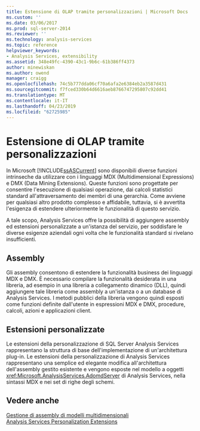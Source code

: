 ```yaml
---
title: Estensione di OLAP tramite personalizzazioni | Microsoft Docs
ms.custom: ''
ms.date: 03/06/2017
ms.prod: sql-server-2014
ms.reviewer: ''
ms.technology: analysis-services
ms.topic: reference
helpviewer_keywords:
- Analysis Services, extensibility
ms.assetid: 348e49fc-4390-43c1-9b6c-61b386ff4373
author: minewiskan
ms.author: owend
manager: craigg
ms.openlocfilehash: 74c5b777dda06cf70a6afa2e6384eb2a3587d431
ms.sourcegitcommit: f7fced330b64d6616aeb8766747295807c92dd41
ms.translationtype: MT
ms.contentlocale: it-IT
ms.lasthandoff: 04/23/2019
ms.locfileid: "62725985"
---
```

# <a name="extending-olap-through-personalizations"></a>Estensione di OLAP tramite personalizzazioni
  In Microsoft [!INCLUDE[ssASCurrent](../../../includes/ssascurrent-md.md)] sono disponibili diverse funzioni intrinseche da utilizzare con i linguaggi MDX (Multidimensional Expressions) e DMX (Data Mining Extensions). Queste funzioni sono progettate per consentire l'esecuzione di qualsiasi operazione, dai calcoli statistici standard all'attraversamento dei membri di una gerarchia. Come avviene per qualsiasi altro prodotto complesso e affidabile, tuttavia, si è avvertita l'esigenza di estendere ulteriormente le funzionalità di questo servizio.  
  
 A tale scopo, Analysis Services offre la possibilità di aggiungere assembly ed estensioni personalizzate a un'istanza del servizio, per soddisfare le diverse esigenze aziendali ogni volta che le funzionalità standard si rivelano insufficienti.  
  
## <a name="assemblies"></a>Assembly  
 Gli assembly consentono di estendere la funzionalità business dei linguaggi MDX e DMX. È necessario compilare la funzionalità desiderata in una libreria, ad esempio in una libreria a collegamento dinamico (DLL), quindi aggiungere tale libreria come assembly a un'istanza o a un database di Analysis Services. I metodi pubblici della libreria vengono quindi esposti come funzioni definite dall'utente in espressioni MDX e DMX, procedure, calcoli, azioni e applicazioni client.  
  
## <a name="personalized-extensions"></a>Estensioni personalizzate  
 Le estensioni della personalizzazione di SQL Server Analysis Services rappresentano la struttura di base dell'implementazione di un'architettura plug-in. Le estensioni della personalizzazione di Analysis Services rappresentano una semplice ed elegante modifica all'architettura dell'assembly gestito esistente e vengono esposte nel modello a oggetti <xref:Microsoft.AnalysisServices.AdomdServer> di Analysis Services, nella sintassi MDX e nei set di righe degli schemi.  
  
## <a name="see-also"></a>Vedere anche  
 [Gestione di assembly di modelli multidimensionali](../multidimensional-model-assemblies-management.md)   
 [Analysis Services Personalization Extensions](analysis-services-personalization-extensions.md)  
  
  
